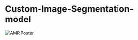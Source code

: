 # Custom-Image-Segmentation-model

![AMR Poster](https://github.com/BhavinPrajapti/Custom-Image-Segmentation-model/assets/133592139/3d005994-ba13-4b77-913e-322ce8772e43)
